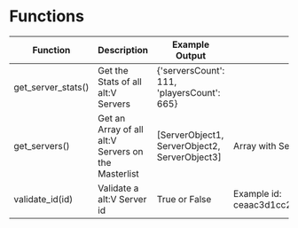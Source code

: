 # Functions

| Function                            | Description | Example Output | Extra
|-------------------------------------| ------------------ | ------------------ | ------------------ 
| get_server_stats()                  | Get the Stats of all alt:V Servers | {'serversCount': 111, 'playersCount': 665} | 
| get_servers()                       | Get an Array of all alt:V Servers on the Masterlist | [ServerObject1, ServerObject2, ServerObject3] | Array with Server Object
| validate_id(id)                     | Validate a alt:V Server id | True or False | Example id: ceaac3d1cc22761223beac38386f5ab2
